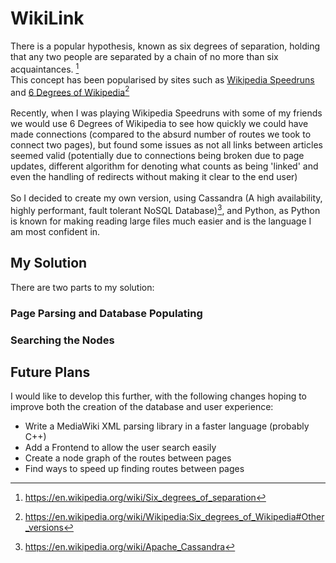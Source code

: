 # WikiLink
There is a popular hypothesis, known as six degrees of separation, holding that any two people are separated by a chain of no more than six acquaintances. [^1]<br>
This concept has been popularised by sites such as [Wikipedia Speedruns](https://www.wikipedia.org/wiki/Wikipedia:Wikipedia_Speedruns) and [6 Degrees of Wikipedia](https://www.sixdegreesofwikipedia.com/)[^2]<br><br>
Recently, when I was playing Wikipedia Speedruns with some of my friends we would use 6 Degrees of Wikipedia to see how quickly we could have made connections (compared to the absurd number of routes we took to connect two pages), but found some issues as not all links between articles seemed valid (potentially due to connections being broken due to page updates, different algorithm for denoting what counts as being 'linked' and even the handling of redirects without making it clear to the end user)<br><br>
So I decided to create my own version, using Cassandra (A high availability, highly performant, fault tolerant NoSQL Database)[^3], and Python, as Python is known for making reading large files much easier and is the language I am most confident in.<br>

## My Solution
There are two parts to my solution:

### Page Parsing and Database Populating

### Searching the Nodes


## Future Plans
I would like to develop this further, with the following changes hoping to improve both the creation of the database and user experience:
- Write a MediaWiki XML parsing library in a faster language (probably C++)
- Add a Frontend to allow the user search easily
- Create a node graph of the routes between pages
- Find ways to speed up finding routes between pages

[^1]: https://en.wikipedia.org/wiki/Six_degrees_of_separation
[^2]: https://en.wikipedia.org/wiki/Wikipedia:Six_degrees_of_Wikipedia#Other_versions
[^3]: https://en.wikipedia.org/wiki/Apache_Cassandra
